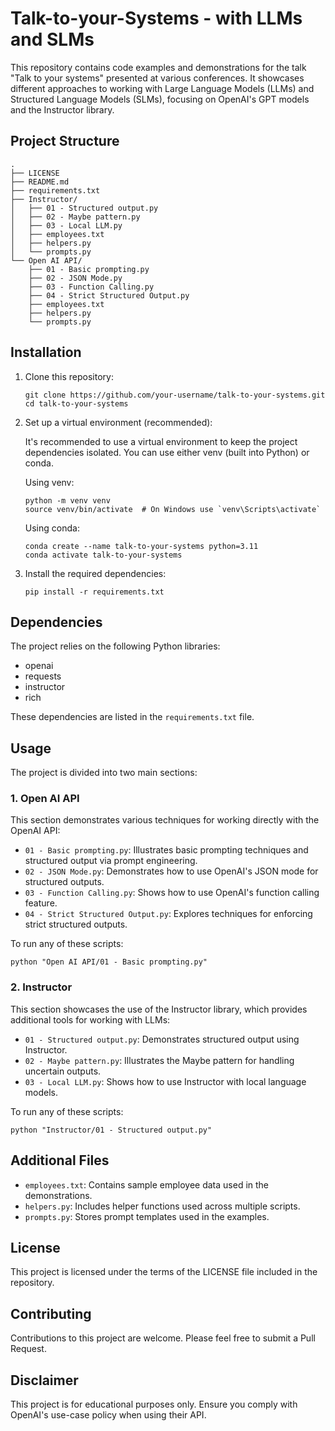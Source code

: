 # Talk-to-your-Systems - with LLMs and SLMs

This repository contains code examples and demonstrations for the talk "Talk to your systems" presented at various conferences. It showcases different approaches to working with Large Language Models (LLMs) and Structured Language Models (SLMs), focusing on OpenAI's GPT models and the Instructor library.

## Project Structure

```
.
├── LICENSE
├── README.md
├── requirements.txt
├── Instructor/
│   ├── 01 - Structured output.py
│   ├── 02 - Maybe pattern.py
│   ├── 03 - Local LLM.py
│   ├── employees.txt
│   ├── helpers.py
│   └── prompts.py
└── Open AI API/
    ├── 01 - Basic prompting.py
    ├── 02 - JSON Mode.py
    ├── 03 - Function Calling.py
    ├── 04 - Strict Structured Output.py
    ├── employees.txt
    ├── helpers.py
    └── prompts.py
```

## Installation

1. Clone this repository:
   ```
   git clone https://github.com/your-username/talk-to-your-systems.git
   cd talk-to-your-systems
   ```

2. Set up a virtual environment (recommended):
   
   It's recommended to use a virtual environment to keep the project dependencies isolated. You can use either venv (built into Python) or conda.

   Using venv:
   ```
   python -m venv venv
   source venv/bin/activate  # On Windows use `venv\Scripts\activate`
   ```

   Using conda:
   ```
   conda create --name talk-to-your-systems python=3.11
   conda activate talk-to-your-systems
   ```

3. Install the required dependencies:
   ```
   pip install -r requirements.txt
   ```

## Dependencies

The project relies on the following Python libraries:
- openai
- requests
- instructor
- rich

These dependencies are listed in the `requirements.txt` file.

## Usage

The project is divided into two main sections:

### 1. Open AI API

This section demonstrates various techniques for working directly with the OpenAI API:

- `01 - Basic prompting.py`: Illustrates basic prompting techniques and structured output via prompt engineering.
- `02 - JSON Mode.py`: Demonstrates how to use OpenAI's JSON mode for structured outputs.
- `03 - Function Calling.py`: Shows how to use OpenAI's function calling feature.
- `04 - Strict Structured Output.py`: Explores techniques for enforcing strict structured outputs.

To run any of these scripts:

```
python "Open AI API/01 - Basic prompting.py"
```

### 2. Instructor

This section showcases the use of the Instructor library, which provides additional tools for working with LLMs:

- `01 - Structured output.py`: Demonstrates structured output using Instructor.
- `02 - Maybe pattern.py`: Illustrates the Maybe pattern for handling uncertain outputs.
- `03 - Local LLM.py`: Shows how to use Instructor with local language models.

To run any of these scripts:

```
python "Instructor/01 - Structured output.py"
```

## Additional Files

- `employees.txt`: Contains sample employee data used in the demonstrations.
- `helpers.py`: Includes helper functions used across multiple scripts.
- `prompts.py`: Stores prompt templates used in the examples.

## License

This project is licensed under the terms of the LICENSE file included in the repository.

## Contributing

Contributions to this project are welcome. Please feel free to submit a Pull Request.

## Disclaimer

This project is for educational purposes only. Ensure you comply with OpenAI's use-case policy when using their API.
